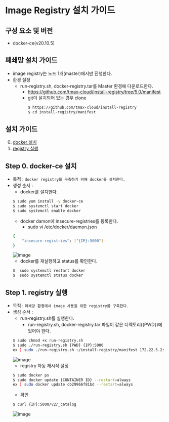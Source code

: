 # Image Registry 설치 가이드

## 구성 요소 및 버전
* docker-ce(v20.10.5)

## 폐쇄망 설치 가이드
  * image registry는 노드 1개(master)에서만 진행한다.
  * 환경 설정
    * run-registry.sh, docker-registry.tar를 Master 환경에 다운로드한다.
        * https://github.com/tmax-cloud/install-registry/tree/5.0/manifest
        * git이 설치되어 있는 경우 clone
           ```bash
           $ https://github.com/tmax-cloud/install-registry
           $ cd install-registry/manifest
           ```

## 설치 가이드
0. [docker 설치](#step-0-docker-%EC%84%A4%EC%B9%98)
1. [registry 실행](#step-1-registry-%EC%8B%A4%ED%96%89)

## Step 0. docker-ce 설치
* 목적 : `docker registry를 구축하기 위해 docker를 설치한다.`
* 생성 순서 : 
    * docker를 설치한다.
    ```bash
    $ sudo yum install -y docker-ce
    $ sudo systemctl start docker
    $ sudo systemctl enable docker
    ```
    * docker damon에 insecure-registries를 등록한다.
      * sudo vi /etc/docker/daemon.json
    ```bash
    {
        "insecure-registries": ["{IP}:5000"]
    }
    ```
    ![image](figure/docker_registry.PNG)
    * docker를 재실행하고 status를 확인한다.
    ```bash
    $  sudo systemctl restart docker
    $  sudo systemctl status docker
    ```    
    
## Step 1. registry 실행
* 목적 : `폐쇄망 환경에서 image 사용을 위한 registry를 구축한다.`
* 생성 순서 : 
    * run-registry.sh를 실행한다.
    	 * run-registry.sh, docker-registry.tar 파일이 같은 디렉토리({PWD})에 있어야 한다.
    ```bash
    $ sudo chmod +x run-registry.sh
    $ sudo ./run-registry.sh {PWD} {IP}:5000
    ex ) sudo ./run-registry.sh ~/install-registry/manifest 172.22.5.2:5000
    ```
    ![image](figure/registry.PNG)
    * registry 자동 재시작 설정
    ```bash
    $ sudo docker ps
    $ sudo docker update {CONTAINER ID} --restart=always
    ex ) sudo docker update cb29966f81bd --restart=always
    ``` 
    * 확인
    ```bash
    $ curl {IP}:5000/v2/_catalog
    ```
    ![image](figure/catalog.PNG)
